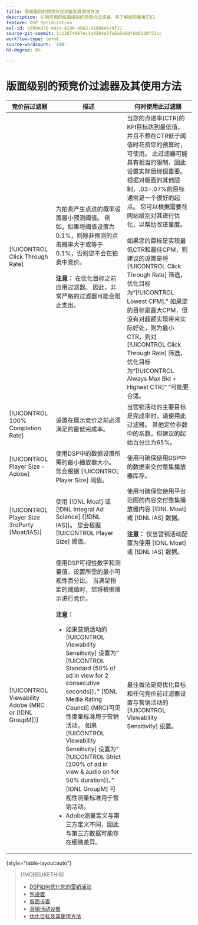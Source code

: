```yaml
---
title: 版面级别的预竞价过滤器及其使用方法
description: 引用可用的版面级别的预竞价过滤器，并了解如何使用它们。
feature: DSP Optimization
exl-id: c699e970-84ca-429b-8062-81804e6c9f21
source-git-commit: 1c13874967ec4ad264e5fa6a5e0dfeb6120f53cc
workflow-type: tm+mt
source-wordcount: '448'
ht-degree: 0%

---
```


# 版面级别的预竞价过滤器及其使用方法

| 竞价前过滤器 | 描述 | 何时使用此过滤器 |
| ---------------| ----------- | ---------------------- |
| [!UICONTROL Click Through Rate] | 为拍卖产生点进的概率设置最小预测阈值。 例如，如果将阈值设置为0.1%，则除非预测的点击概率大于或等于0.1%，否则您不会在拍卖中竞价。<br><br><b>注意：</b> 在优化目标之前应用过滤器。 因此，非常严格的过滤器可能会阻止支出。 | 当您的点进率(CTR)的KPI目标达到最低值，并且不想在CTR低于阈值时花费您的预算时，可使用。 此过滤器可能具有相当的限制，因此设置实际目标很重要。 根据对版面的其他限制，.03-.07%的目标通常是一个很好的起点。 您可以根据需要在网站级别对其进行优化，以帮助改进量度。<br><br>如果您的目标是实现最低CTR和最佳CPM，则建议的设置是将 [!UICONTROL Click Through Rate] 筛选，优化目标为“[!UICONTROL Lowest CPM].&quot; 如果您的目标是最大CPM，但没有对超额实现带来实际好处，则为最小CTR，则对 [!UICONTROL Click Through Rate] 筛选，优化目标为“[!UICONTROL Always Max Bid + Highest CTR]“ ”可能更合适。 |
| [!UICONTROL 100% Completion Rate] | 设置在展示竞价之前必须满足的最低完成率。 | 当营销活动的主要目标是完成率时，请使用此过滤器。 其他定位参数中的系数，但建议的起始百分比为65%。 |
| [!UICONTROL Player Size - Adobe] | 使用DSP中的数据设置所需的最小播放器大小。 您会根据 [!UICONTROL Player Size] 阈值。 | 使用可确保使用DSP中的数据来交付整集播放器库存。 |
| [!UICONTROL Player Size 3rdParty (Moat/IAS)] | 使用 [!DNL Moat] 或 [!DNL Integral Ad Science] ([!DNL IAS])。 您会根据 [!UICONTROL Player Size] 阈值。 | 使用可确保您使用平台范围的内容交付整集播放器内容 [!DNL Moat] 或 [!DNL IAS] 数据。<br><br><b>注意：</b> 仅当营销活动配置为使用 [!DNL Moat] 或 [!DNL IAS] 数据。 |
| [!UICONTROL Viewability Adobe (MRC or [!DNL GroupM])] | 使用DSP可视性数字和测量值，设置所需的最小可视性百分比。 当满足指定的阈值时，您将根据展示进行竞价。<br><br><b>注意：</b><ul><li>如果营销活动的 [!UICONTROL Viewability Sensitivity] 设置为&quot;[!UICONTROL Standard (50% of ad in view for 2 consecutive seconds)]，” [!DNL Media Rating Council] (MRC)可见性度量标准用于营销活动。 如果 [!UICONTROL Viewability Sensitivity] 设置为&quot;[!UICONTROL Strict (100% of ad in view & audio on for 50% duration)]，” [!DNL GroupM] 可视性测量标准用于营销活动。</li><li>Adobe测量定义与第三方定义不同，因此与第三方数据可能存在细微差异。</li></ul> | 最佳做法是将优化目标和任何竞价前过滤器设置与营销活动的 [!UICONTROL Viewability Sensitivity] 设置。 |

{style=&quot;table-layout:auto&quot;}

>[!MORELIKETHIS]
>
>* [DSP如何优化您的营销活动](optimization-how-dsp-optimizes-campaigns.md)
>* [包设置](/help/dsp/campaign-management/packages/package-settings.md)
>* [版面设置](/help/dsp/campaign-management/placements/placement-settings.md)
>* [营销活动设置](/help/dsp/campaign-management/campaigns/campaign-settings.md)
>* [优化目标及其使用方法](optimization-goals.md)

